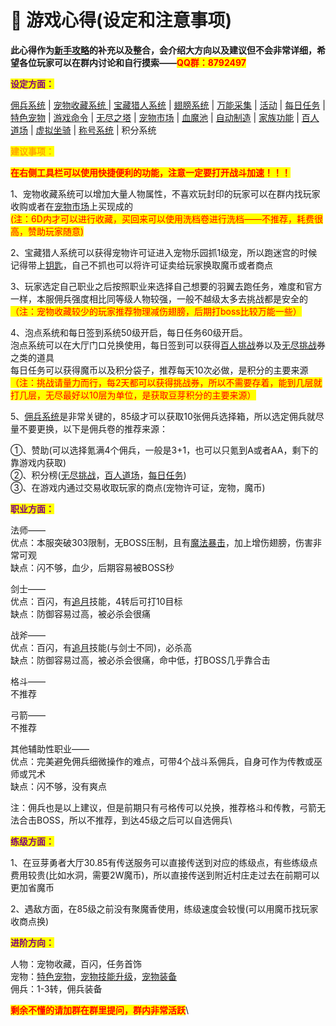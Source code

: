 # 🔰 游戏心得(设定和注意事项)

**此心得作为**[**新手攻略**](../you-xi-ji-chu-she-zhi-ji-qi-xiang-guan/xin-shou-gong-le.md)**的补充以及整合，会介绍大方向以及建议但不会非常详细，希望各位玩家可以在群内讨论和自行摸索——**<mark style="color:red;">**QQ群：8792497**</mark>



<mark style="color:purple;">**设定方面：**</mark>

[佣兵系统](../te-se-xi-tong/ai-zhi-neng-yong-bing-pei-wan-xi-tong.md)  |  [宠物收藏系统 ](../te-se-xi-tong/chong-wu-shou-cang-xi-tong.md) |  [宝藏猎人系统](../te-se-xi-tong/bao-zang-lie-ren-xi-tong.md)  |  [翅膀系统](../te-se-xi-tong/yu-yi-xi-tong.md)  |  [万能采集](../te-se-xi-tong/wan-neng-cai-ji.md)  |  [活动](../you-xi-ji-chu-she-zhi-ji-qi-xiang-guan/mei-ri-huo-dong-an-pai.md)  |  [每日任务](../te-se-xi-tong/mei-ri-ren-wu.md)  |  [特色宠物](te-se-chong-wu.md)  |  [游戏命令](you-xi-ming-ling.md)  |  [无尽之塔](../te-se-xi-tong/wu-jin-zhi-ta.md)  |  [宠物市场](../te-se-xi-tong/chong-wu-shi-chang-chong-wu-ji-shi.md)  | [ 血魔池](../te-se-xi-tong/xue-mo-chi-zhan-dou-hou-zi-dong-hui-fu.md)  |  [自动制造](../te-se-xi-tong/ui-ban-zi-dong-zhi-zuo-zi-dong-zhi-zao.md)  |  [家族功能](../te-se-xi-tong/jia-zu-xi-tong-jia-zu-fu-ben.md)  |  [百人道场](../te-se-xi-tong/bai-ren-dao-chang-jie-shao.md)  |  [虚拟坐骑](../te-se-xi-tong/xu-ni-qi-chong.md)  |  [称号系统](../te-se-xi-tong/sheng-wang-cheng-hao-jie-shao.md)  |  积分系统

<mark style="color:orange;">**建议事项：**</mark>

<mark style="color:red;">**在右侧工具栏可以使用快捷便利的功能，注意一定要打开战斗加速！！！**</mark>

1、宠物收藏系统可以增加大量人物属性，不喜欢玩封印的玩家可以在群内找玩家收购或者在[宠物市场](../te-se-xi-tong/chong-wu-shi-chang-chong-wu-ji-shi.md)上买现成的\
<mark style="color:red;">(注：6D内才可以进行收藏，买回来可以使用洗档卷进行洗档——不推荐，耗费很高，赞助玩家随意)</mark>

2、宝藏猎人系统可以获得宠物许可证进入宠物乐园抓1级宠，所以跑迷宫的时候记得带上[钥匙](../ren-wu-gong-le/guan-fang-ren-wu-gong-le/tong-yao-shi-hei-yao-shi-bai-yao-shi-hei-an-zhi-jie-huo-de-fang-fa.md)，自己不抓也可以将许可证卖给玩家换取魔币或者商点

3、玩家选定自己职业之后按照职业来选择自己想要的羽翼去跑任务，难度和官方一样，本服佣兵强度相比同等级人物较强，一般不越级太多去挑战都是安全的\
<mark style="color:red;">（注：宠物收藏较少的玩家推荐物理减伤翅膀，后期打boss比较万能一些）</mark>

4、泡点系统和每日签到系统50级开启，每日任务60级开启。\
泡点系统可以在大厅门口兑换使用，每日签到可以获得[百人挑战](../te-se-xi-tong/bai-ren-dao-chang-jie-shao.md)券以及[无尽挑战](../te-se-xi-tong/wu-jin-zhi-ta.md)券之类的道具\
每日任务可以获得魔币以及积分袋子，推荐每天10次必做，是积分的主要来源\
<mark style="color:red;">（注：挑战请量力而行，每2天都可以获得挑战券，所以不需要存着，能到几层就打几层，无尽最好以10层为单位，是获取豆芽积分的主要来源）</mark>

5、[佣兵系统](../te-se-xi-tong/ai-zhi-neng-yong-bing-pei-wan-xi-tong.md)是非常关键的，85级才可以获取10张佣兵选择箱，所以选定佣兵就尽量不要更换，以下是佣兵卷的推荐来源：

①、赞助(可以选择氪满4个佣兵，一般是3+1，也可以只氪到A或者AA，剩下的靠游戏内获取)\
②、积分榜([无尽挑战](../te-se-xi-tong/wu-jin-zhi-ta.md)，[百人道场](../te-se-xi-tong/bai-ren-dao-chang-jie-shao.md)，[每日任务](../te-se-xi-tong/mei-ri-ren-wu.md))\
③、在游戏内通过交易收取玩家的商点(宠物许可证，宠物，魔币)



<mark style="color:purple;">**职业方面：**</mark>

法师——\
优点：本服突破303限制，无BOSS压制，且有[魔法暴击](../te-se-xi-tong/mo-fa-shang-hai-tu-po-jing-shen-tu-po-303-mo-fa-shang-hai-bao-ji.md)，加上增伤翅膀，伤害非常可观\
缺点：闪不够，血少，后期容易被BOSS秒

剑士——\
优点：百闪，有[追月](ren-wu-ji-neng-hui-zong/ren-wu-ji-neng-zhui-yue.md)技能，4转后可打10目标\
缺点：防御容易过高，被必杀会很痛

战斧——\
优点：百闪，有[追月](ren-wu-ji-neng-hui-zong/ren-wu-ji-neng-zhui-yue.md)技能(与剑士不同)，必杀高\
缺点：防御容易过高，被必杀会很痛，命中低，打BOSS几乎靠合击

格斗——\
不推荐

弓箭——\
不推荐

其他辅助性职业——\
优点：完美避免佣兵细微操作的难点，可带4个战斗系佣兵，自身可作为传教或巫师或咒术\
缺点：闪不够，没有爽点

注：佣兵也是以上建议，但是前期只有弓格传可以兑换，推荐格斗和传教，弓箭无法合击BOSS，所以不推荐，到达45级之后可以自选佣兵\


<mark style="color:purple;">**练级方面：**</mark>

1、在豆芽勇者大厅30.85有传送服务可以直接传送到对应的练级点，有些练级点费用较贵(比如水洞，需要2W魔币)，所以直接传送到附近村庄走过去在前期可以更加省魔币

2、遇敌方面，在85级之前没有聚魔香使用，练级速度会较慢(可以用魔币找玩家收商点换)



<mark style="color:purple;">**进阶方向：**</mark>

人物：宠物收藏，百闪，任务首饰\
宠物：[特色宠物](te-se-chong-wu.md)，[宠物技能升级](../te-se-xi-tong/chong-wu-ji-neng-ti-qu-sheng-ji.md)，[宠物装备](../ren-wu-gong-le/te-se-ren-wu-gong-le/tong-hua-wang-guo-xi-lie-ren-wu/)\
佣兵：1-3转，佣兵装备



<mark style="color:red;">**剩余不懂的请加群在群里提问，群内非常活跃**</mark>\


